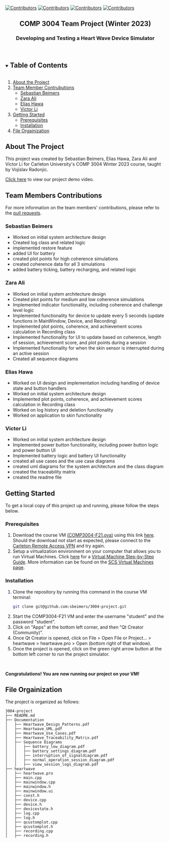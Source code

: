 [![Contributors][contributors-shield1]][contributors-url1]
[![Contributors][contributors-shield3]][contributors-url3]
[![Contributors][contributors-shield2]][contributors-url2]
[![Contributors][contributors-shield4]][contributors-url4]


<p align="center">
  <h2 align="center">COMP 3004 Team Project (Winter 2023)</h2>
  <h3 align="center">Developing and Testing a Heart Wave Device Simulator</h3>
<br>

<details open="open">
  <summary><h2 style="display: inline-block">Table of Contents</h2></summary>
  <ol>
    <li><a href="#about-the-project">About the Project</a></li>
    <li>
      <a href="#team-members-contributions">Team Member Contrubutions</a>
      <ul>
        <li><a href="#sebastian-beimers">Sebastian Beimers</a></li>
        <li><a href="#zara-ali">Zara Ali</a></li>
        <li><a href="#elias-hawa">Elias Hawa</a></li>
         <li><a href="#victor-li">Victor Li</a></li>
      </ul>
    </li>
    <li>
      <a href="#getting-started">Getting Started</a>
      <ul>
        <li><a href="#prerequisites">Prerequisites</a></li>
        <li><a href="#installation">Installation</a></li>
      </ul>
    </li>
    <li><a href="#file-orgainization">File Orgainization</a></li>
  </ol>
</details>

## About The Project

This project was created by Sebastian Beimers, Elias Hawa, Zara Ali and Victor Li for Carleton University's COMP 3004 Winter 2023 course, taught by Vojislav Radonjic.

<a href="https://www.youtube.com/watch?v=6Z4Z4Z4Z4Z4">Click here</a> to view our project demo video.

## Team Members Contributions
For more information on the team members' contributions, please refer to the <a href="https://github.com/sbeimers/3004-project/pulls?page=1&q=is%3Apr+is%3Aclosed+">pull requests</a>.

### Sebastian Beimers
- Worked on initial system architecture design
- Created log class and related logic
- implemented restore feature
- added UI for battery
- created plot points for high coherence simulations
- created coherence data for all 3 simulations
- added battery ticking, battery recharging, and related logic 

### Zara Ali
- Worked on initial system architecture design 
- Created plot points for medium and low coherence simulations
- Implemented indicator functionality, including coherence and challenge level logic 
- Implemented functionality for device to update every 5 seconds (update functions in MainWindow, Device, and Recording)
- Implemented plot points, coherence, and achievement scores calculation in Recording class
- Implemented functionality for UI to update based on coherence, length of session, achievement score, and plot points during a session
- Implemented functionality for when the skin sensor is interrupted during an active session
- Created all sequence diagrams 

### Elias Hawa
- Worked on UI design and implementation including handling of device state and button handlers
- Worked on initial system architecture design 
- Implemented plot points, coherence, and achievement scores calculation in Recording class
- Worked on log history and deletion functionality
- Worked on application to skin functionality

### Victor Li
- Worked on initial system architecture design 
- Implemented power button functionality, including power button logic and power button UI
- Implemented battery logic and battery UI functionality
- created all use cases and the use case diagrams
- created uml diagrams for the system architecture and the class diagram
- created the traceability matrix 
- created the readme file

## Getting Started
To get a local copy of this project up and running, please follow the steps below.

### Prerequisites
<ol> 
  <li> Download the course VM <a href="https://carleton.ca/scs/tech-support/virtual-machines/">(COMP3004-F21.ova)</a> using this link <a href="https://carleton.ca/scs/tech-support/virtual-machines/">here</a>. Should the download not start as expected, please connect to the <a href="https://carleton.ca/its/help-centre/remote-access/">Carleton Remote Access VPN</a> and try again.

  <li> Setup a virtualization environment on your computer that allows you to run Virtual Machines. Click <a href="https://carleton.ca/scs/tech-support/virtual-machines/virtual-machine-technical-support/virtual-machine-step-by-step-guide/">here</a> for a <a href="https://carleton.ca/scs/tech-support/virtual-machines/virtual-machine-technical-support/virtual-machine-step-by-step-guide/">Virtual Machine Step-by-Step Guide</a>. More information can be found on the <a href="https://carleton.ca/scs/tech-support/virtual-machines/">SCS Virtual Machines page</a>.
</ol>

### Installation

1. Clone the repository by running this command in the course VM terminal:
   ```sh
   git clone git@github.com:sbeimers/3004-project.git
   ```
2. Start the COMP3004-F21 VM and enter the username "student" and the password "student".
3. Click on "Apps" at the bottom left corner, and then "Qt Creator (Community)".
4. Once Qt Creator is opened, click on File > Open File or Project... > heartwave > heartwave.pro > Open (bottom right of that window).
5. Once the project is opened, click on the green right arrow button at the bottom left corner to run the project simulator.
<br />

**Congratulations! You are now running our project on your VM!**
<br />

## File Orgainization
The project is organized as follows:
```
3004-project
├── README.md
├── Documentation
│   ├── Heartwave_Design_Patterns.pdf
│   ├── Heartwave_UML.pdf
│   ├── Heartwave_Use_Cases.pdf
│   ├── Heartwave_Traceability_Matrix.pdf
│   ├── Sequence Diagrams
│   │   ├── battery_low_diagram.pdf
│   │   ├── battery_settings_diagram.pdf
│   │   ├── interruption_of_signaldiagram.pdf
│   │   ├── normal_operation_session_diagram.pdf
│   │   ├── view_session_logs_diagram.pdf
├── heartwave
│   ├── heartwave.pro
│   ├── main.cpp
│   ├── mainwindow.cpp
│   ├── mainwindow.h
│   ├── mainwindow.ui
│   ├── const.h
│   ├── device.cpp
│   ├── device.h
│   ├── devicestate.h
│   ├── log.cpp
│   ├── log.h
│   ├── qcustomplot.cpp
│   ├── qcustomplot.h
│   ├── recording.cpp
│   ├── recording.h
```





<!-- https://www.markdownguide.org/basic-syntax/#reference-style-links -->
[contributors-shield1]: https://img.shields.io/static/v1?label=Contributor&message=Sebastian_Beimers&color=afff75&style=for-the-badge
[contributors-url1]: https://github.com/sbeimers
[contributors-shield2]: https://img.shields.io/static/v1?label=Contributor&message=Zara_Ali&color=afff75&style=for-the-badge
[contributors-url2]: https://github.com/zaraahlie
[contributors-shield3]: https://img.shields.io/static/v1?label=Contributor&message=Elias_Hawa&color=afff75&style=for-the-badge
[contributors-url3]: https://github.com/EliasJRH
[contributors-shield4]: https://img.shields.io/static/v1?label=Contributor&message=Victor_Li&color=afff75&style=for-the-badge
[contributors-url4]: https://github.com/VictorLi5611
